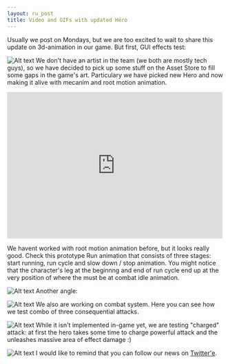 ```yaml
---
layout: ru_post
title: Video and GIFs with updated Hero
---
```


Usually we post on Mondays, but we are too excited to wait to share this update on 3d-animation in our game. But first, GUI effects test:

![Alt text](http://i.imgur.com/tb4MkGE.gif)
We don't have an artist in the team (we both are mostly tech guys), so we have decided to pick up some stuff on the Asset Store to fill some gaps in the game's art. Particulary we have picked new Hero and now making it alive with mecanim and root motion animation.

<iframe width="500" height="340" src="http://www.youtube.com/embed/GIcQYgmF-Mo" frameborder="0" allowfullscreen></iframe>

We havent worked with root motion animation before, but it looks really good. Check this prototype Run animation that consists of three stages: start running, run cycle and slow down / stop animation.
You might notice that the character's leg at the beginnng and end of run cycle end up at the very position of where the must be at combat idle animation.

![Alt text](http://i.imgur.com/nC4QnwP.gif)
Another angle:

![Alt text](http://i.imgur.com/L0IZgpQ.gif)
We also are working on combat system. 
Here you can see how we test combo of three consequential attacks.

![Alt text](http://i.imgur.com/RtJskp4.gif)
While it isn't implemented in-game yet, we are testing "charged" attack: at first the hero takes some time to charge powerful attack and the unleashes massive area of effect damage :)

![Alt text](http://i.imgur.com/mRDWUQn.gif)
I would like to remind that you can follow our news on [Twitter'е](https://twitter.com/AncientRivals).